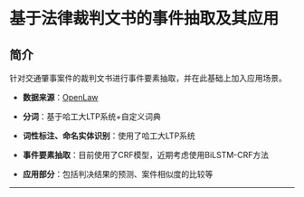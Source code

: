 # 基于法律裁判文书的事件抽取及其应用

## 简介
针对交通肇事案件的裁判文书进行事件要素抽取，并在此基础上加入应用场景。

* **数据来源**：[OpenLaw](http://openlaw.cn)


* **分词**：基于哈工大LTP系统+自定义词典


* **词性标注、命名实体识别**：使用了哈工大LTP系统


* **事件要素抽取**：目前使用了CRF模型，近期考虑使用BiLSTM-CRF方法


* **应用部分**：包括判决结果的预测、案件相似度的比较等



-------


